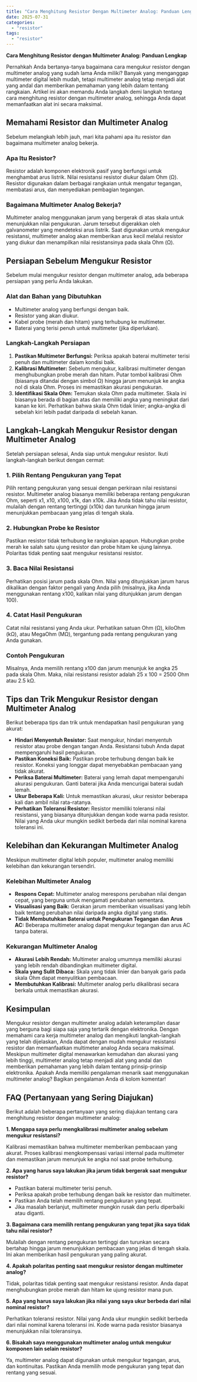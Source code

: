 ```yaml
---
title: "Cara Menghitung Resistor Dengan Multimeter Analog: Panduan Lengkap"
date: 2025-07-31
categories: 
  - "resistor"
tags: 
  - "resistor"
---
```


**Cara Menghitung Resistor dengan Multimeter Analog: Panduan Lengkap**

Pernahkah Anda bertanya-tanya bagaimana cara mengukur resistor dengan multimeter analog yang sudah lama Anda miliki? Banyak yang menganggap multimeter digital lebih mudah, tetapi multimeter analog tetap menjadi alat yang andal dan memberikan pemahaman yang lebih dalam tentang rangkaian. Artikel ini akan memandu Anda langkah demi langkah tentang cara menghitung resistor dengan multimeter analog, sehingga Anda dapat memanfaatkan alat ini secara maksimal.

## Memahami Resistor dan Multimeter Analog

Sebelum melangkah lebih jauh, mari kita pahami apa itu resistor dan bagaimana multimeter analog bekerja.

### Apa Itu Resistor?

Resistor adalah komponen elektronik pasif yang berfungsi untuk menghambat arus listrik. Nilai resistansi resistor diukur dalam Ohm (Ω). Resistor digunakan dalam berbagai rangkaian untuk mengatur tegangan, membatasi arus, dan menyediakan pembagian tegangan.

### Bagaimana Multimeter Analog Bekerja?

Multimeter analog menggunakan jarum yang bergerak di atas skala untuk menunjukkan nilai pengukuran. Jarum tersebut digerakkan oleh galvanometer yang mendeteksi arus listrik. Saat digunakan untuk mengukur resistansi, multimeter analog akan memberikan arus kecil melalui resistor yang diukur dan menampilkan nilai resistansinya pada skala Ohm (Ω).

## Persiapan Sebelum Mengukur Resistor

Sebelum mulai mengukur resistor dengan multimeter analog, ada beberapa persiapan yang perlu Anda lakukan.

### Alat dan Bahan yang Dibutuhkan

- Multimeter analog yang berfungsi dengan baik.
- Resistor yang akan diukur.
- Kabel probe (merah dan hitam) yang terhubung ke multimeter.
- Baterai yang terisi penuh untuk multimeter (jika diperlukan).

### Langkah-Langkah Persiapan

1. **Pastikan Multimeter Berfungsi:** Periksa apakah baterai multimeter terisi penuh dan multimeter dalam kondisi baik.
2. **Kalibrasi Multimeter:** Sebelum mengukur, kalibrasi multimeter dengan menghubungkan probe merah dan hitam. Putar tombol kalibrasi Ohm (biasanya ditandai dengan simbol Ω) hingga jarum menunjuk ke angka nol di skala Ohm. Proses ini memastikan akurasi pengukuran.
3. **Identifikasi Skala Ohm:** Temukan skala Ohm pada multimeter. Skala ini biasanya berada di bagian atas dan memiliki angka yang meningkat dari kanan ke kiri. Perhatikan bahwa skala Ohm tidak linier; angka-angka di sebelah kiri lebih padat daripada di sebelah kanan.

## Langkah-Langkah Mengukur Resistor dengan Multimeter Analog

Setelah persiapan selesai, Anda siap untuk mengukur resistor. Ikuti langkah-langkah berikut dengan cermat:

### 1\. Pilih Rentang Pengukuran yang Tepat

Pilih rentang pengukuran yang sesuai dengan perkiraan nilai resistansi resistor. Multimeter analog biasanya memiliki beberapa rentang pengukuran Ohm, seperti x1, x10, x100, x1k, dan x10k. Jika Anda tidak tahu nilai resistor, mulailah dengan rentang tertinggi (x10k) dan turunkan hingga jarum menunjukkan pembacaan yang jelas di tengah skala.

### 2\. Hubungkan Probe ke Resistor

Pastikan resistor tidak terhubung ke rangkaian apapun. Hubungkan probe merah ke salah satu ujung resistor dan probe hitam ke ujung lainnya. Polaritas tidak penting saat mengukur resistansi resistor.

### 3\. Baca Nilai Resistansi

Perhatikan posisi jarum pada skala Ohm. Nilai yang ditunjukkan jarum harus dikalikan dengan faktor pengali yang Anda pilih (misalnya, jika Anda menggunakan rentang x100, kalikan nilai yang ditunjukkan jarum dengan 100).

### 4\. Catat Hasil Pengukuran

Catat nilai resistansi yang Anda ukur. Perhatikan satuan Ohm (Ω), kiloOhm (kΩ), atau MegaOhm (MΩ), tergantung pada rentang pengukuran yang Anda gunakan.

### Contoh Pengukuran

Misalnya, Anda memilih rentang x100 dan jarum menunjuk ke angka 25 pada skala Ohm. Maka, nilai resistansi resistor adalah 25 x 100 = 2500 Ohm atau 2.5 kΩ.

## Tips dan Trik Mengukur Resistor dengan Multimeter Analog

Berikut beberapa tips dan trik untuk mendapatkan hasil pengukuran yang akurat:

- **Hindari Menyentuh Resistor:** Saat mengukur, hindari menyentuh resistor atau probe dengan tangan Anda. Resistansi tubuh Anda dapat mempengaruhi hasil pengukuran.
- **Pastikan Koneksi Baik:** Pastikan probe terhubung dengan baik ke resistor. Koneksi yang longgar dapat menyebabkan pembacaan yang tidak akurat.
- **Periksa Baterai Multimeter:** Baterai yang lemah dapat mempengaruhi akurasi pengukuran. Ganti baterai jika Anda mencurigai baterai sudah lemah.
- **Ukur Beberapa Kali:** Untuk memastikan akurasi, ukur resistor beberapa kali dan ambil nilai rata-ratanya.
- **Perhatikan Toleransi Resistor:** Resistor memiliki toleransi nilai resistansi, yang biasanya ditunjukkan dengan kode warna pada resistor. Nilai yang Anda ukur mungkin sedikit berbeda dari nilai nominal karena toleransi ini.

## Kelebihan dan Kekurangan Multimeter Analog

Meskipun multimeter digital lebih populer, multimeter analog memiliki kelebihan dan kekurangan tersendiri.

### Kelebihan Multimeter Analog

- **Respons Cepat:** Multimeter analog merespons perubahan nilai dengan cepat, yang berguna untuk mengamati perubahan sementara.
- **Visualisasi yang Baik:** Gerakan jarum memberikan visualisasi yang lebih baik tentang perubahan nilai daripada angka digital yang statis.
- **Tidak Membutuhkan Baterai untuk Pengukuran Tegangan dan Arus AC:** Beberapa multimeter analog dapat mengukur tegangan dan arus AC tanpa baterai.

### Kekurangan Multimeter Analog

- **Akurasi Lebih Rendah:** Multimeter analog umumnya memiliki akurasi yang lebih rendah dibandingkan multimeter digital.
- **Skala yang Sulit Dibaca:** Skala yang tidak linier dan banyak garis pada skala Ohm dapat menyulitkan pembacaan.
- **Membutuhkan Kalibrasi:** Multimeter analog perlu dikalibrasi secara berkala untuk memastikan akurasi.

## Kesimpulan

Mengukur resistor dengan multimeter analog adalah keterampilan dasar yang berguna bagi siapa saja yang tertarik dengan elektronika. Dengan memahami cara kerja multimeter analog dan mengikuti langkah-langkah yang telah dijelaskan, Anda dapat dengan mudah mengukur resistansi resistor dan memanfaatkan multimeter analog Anda secara maksimal. Meskipun multimeter digital menawarkan kemudahan dan akurasi yang lebih tinggi, multimeter analog tetap menjadi alat yang andal dan memberikan pemahaman yang lebih dalam tentang prinsip-prinsip elektronika. Apakah Anda memiliki pengalaman menarik saat menggunakan multimeter analog? Bagikan pengalaman Anda di kolom komentar!

## FAQ (Pertanyaan yang Sering Diajukan)

Berikut adalah beberapa pertanyaan yang sering diajukan tentang cara menghitung resistor dengan multimeter analog:

**1\. Mengapa saya perlu mengkalibrasi multimeter analog sebelum mengukur resistansi?**

Kalibrasi memastikan bahwa multimeter memberikan pembacaan yang akurat. Proses kalibrasi mengkompensasi variasi internal pada multimeter dan memastikan jarum menunjuk ke angka nol saat probe terhubung.

**2\. Apa yang harus saya lakukan jika jarum tidak bergerak saat mengukur resistor?**

- Pastikan baterai multimeter terisi penuh.
- Periksa apakah probe terhubung dengan baik ke resistor dan multimeter.
- Pastikan Anda telah memilih rentang pengukuran yang tepat.
- Jika masalah berlanjut, multimeter mungkin rusak dan perlu diperbaiki atau diganti.

**3\. Bagaimana cara memilih rentang pengukuran yang tepat jika saya tidak tahu nilai resistor?**

Mulailah dengan rentang pengukuran tertinggi dan turunkan secara bertahap hingga jarum menunjukkan pembacaan yang jelas di tengah skala. Ini akan memberikan hasil pengukuran yang paling akurat.

**4\. Apakah polaritas penting saat mengukur resistor dengan multimeter analog?**

Tidak, polaritas tidak penting saat mengukur resistansi resistor. Anda dapat menghubungkan probe merah dan hitam ke ujung resistor mana pun.

**5\. Apa yang harus saya lakukan jika nilai yang saya ukur berbeda dari nilai nominal resistor?**

Perhatikan toleransi resistor. Nilai yang Anda ukur mungkin sedikit berbeda dari nilai nominal karena toleransi ini. Kode warna pada resistor biasanya menunjukkan nilai toleransinya.

**6\. Bisakah saya menggunakan multimeter analog untuk mengukur komponen lain selain resistor?**

Ya, multimeter analog dapat digunakan untuk mengukur tegangan, arus, dan kontinuitas. Pastikan Anda memilih mode pengukuran yang tepat dan rentang yang sesuai.
